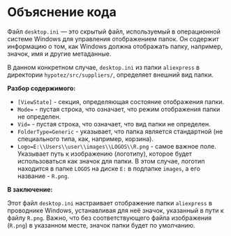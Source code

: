 # Объяснение кода

Файл `desktop.ini` — это скрытый файл, используемый в операционной системе Windows для управления отображением папок. Он содержит информацию о том, как Windows должна отображать папку, например, значок, имя и другие метаданные.

В данном конкретном случае, `desktop.ini` из папки `aliexpress` в директории `hypotez/src/suppliers/`, определяет внешний вид папки.

**Разбор содержимого:**

* `[ViewState]` - секция, определяющая состояние отображения папки.
* `Mode=` - пустая строка, что означает, что режим отображения папки не определен.
* `Vid=` - пустая строка, что означает, что вид папки не определен.
* `FolderType=Generic` - указывает, что папка является стандартной (не специального типа, как, например, корзина).
* `Logo=E:\\Users\\user\\images\\LOGOS\\R.png` -  самое важное поле. Указывает путь к изображению (логотипу), которое будет использоваться как значок для папки.  В этом случае, логотип находится в папке `LOGOS` на диске `E:` в подпапке `images`, а его название - `R.png`.


**В заключение:**

Этот файл `desktop.ini` настраивает отображение папки `aliexpress` в проводнике Windows, устанавливая для неё значок, указанный в пути к файлу `R.png`.  Важно, что без соответствующего файла изображения (`R.png`) в указанном месте, значок папки будет по умолчанию.